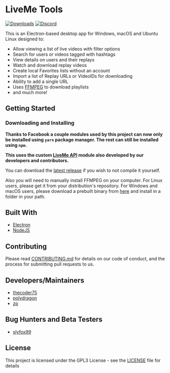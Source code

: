 # LiveMe Tools

[![Downloads](https://img.shields.io/github/downloads/thecoder75/liveme-tools/total.svg)]()
[![Discord](https://img.shields.io/discord/340106715334836224.svg)](https://discord.gg/A5p2aF4)

This is an Electron-based desktop app for Windows, macOS and Ubuntu Linux designed to:
- Allow viewing a list of live videos with filter options
- Search for users or videos tagged with hashtags
- View details on users and their replays
- Watch and download replay videos
- Create local Favorites lists without an account
- Import a list of Replay URLs or VideoIDs for downloading
- Ability to add a single URL
- Uses [FFMPEG](ffmpeg.md) to download playlists
- and much more!

## Getting Started

### Downloading and Installing

**Thanks to Facebook a couple modules used by this project can now only be installed using `yarn` 
package manager.  The rest can still be installed using `npm`.**

**This uses the custom [LiveMe API](https://github.com/thecoder75/liveme-api) module also developed by our developers and contributors.**

You can download the [latest release](https://github.com/thecoder75/liveme-tools/releases/latest)
if you wish to not compile it yourself.

Also you will need to manually install FFMPEG on your computer.  For Linux users, please get it from your distribution's repository.
For Windows and macOS users, please download a prebuilt binary from [here](http://ffmpeg.org) and install in a folder in your path.

## Built With
* [Electron](http://electron.atom.io)
* [NodeJS](http://nodejs.org)

## Contributing
Please read [CONTRIBUTING.md](CONTRIBUTING.md) 
for details on our code of conduct, and the process for submitting pull 
requests to us.

## Developers/Maintainers
* [thecoder75](https://github.com/thecoder75)
* [polydragon](https://github.com/polydragon)
* [zp](https://github.com/zp)

## Bug Hunters and Beta Testers
* [slyfox99](https://github.com/slyfox99)

## License
This project is licensed under the GPL3 License - see the [LICENSE](LICENSE) 
file for details

